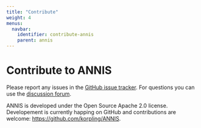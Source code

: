 ```yaml
---
title: "Contribute"
weight: 4
menus:
  navbar:
    identifier: contribute-annis
    parent: annis
---
```


# Contribute to ANNIS

Please report any issues in the [GitHub issue tracker](https://github.com/korpling/ANNIS/issues). For questions you can use the [discussion forum](https://github.com/korpling/ANNIS/discussions).

ANNIS is developed under the Open Source Apache 2.0 license.
Developement is currently happing on GitHub and contributions are welcome: <https://github.com/korpling/ANNIS>.
